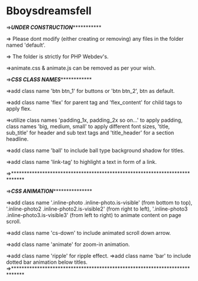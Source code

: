 # Bboysdreamsfell
=>*********************UNDER CONSTRUCTION********************************

=> Please dont modify (either creating or removing) any files in the folder named 'default'.

=> The folder is strictly for PHP Webdev's.

=>animate.css & animate.js can be removed as per your wish.


=>***********************CSS CLASS NAMES***********************************

=>add class name 'btn btn_1' for buttons or 'btn btn_2', btn as default.

=>add class name 'flex' for parent tag and 'flex_content' for child tags to apply flex.

=>utilize class names 'padding_1x, padding_2x so on...' to apply padding, class names 'big, medium, small' to apply different font sizes, 'title, sub_title' for header and sub text tags and 'title_header' for a section headline.

=>add class name 'ball' to include ball type background shadow for titles.

=>add class name 'link-tag' to highlight a text in form of a link.

=>****************************************************************************


=>***********************CSS ANIMATION**************************************

=>add class name '.inline-photo .inline-photo.is-visible' (from bottom to top), '.inline-photo2 .inline-photo2.is-visible2' (from right to left),  '.inline-photo3 .inline-photo3.is-visible3' (from left to right)  to animate content on page scroll.

=>add class name 'cs-down' to include animated scroll down arrow.

=>add class name 'animate' for zoom-in animation.

=>add class name 'ripple' for ripple effect.
=>add class name 'bar' to include dotted bar animation below titles.
=>****************************************************************************
